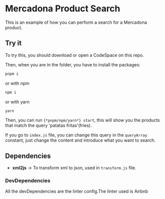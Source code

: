 # Mercadona Product Search

This is an example of how you can perform a search for a Mercadona product.

## Try it

To try this, you should download or open a CodeSpace on this repo.

Then, when you are in the folder, you have to install the packages:

~~~bash
pnpm i
~~~

or with npm

~~~bash
npm i
~~~

or with yarn

~~~bash
yarn
~~~

Then, you can run `{*pnpm/npm/yarn*} start`, this will show you the products that match the query 'patatas fritas'(fries).

If you go to `index.js` file, you can change this query in the `queryArray` constant, just change the content and introduce what you want to search.

## Dependencies

- **xml2js** -> To transform xml to json, used in `transform.js` file.

### DevDependencies

All the devDependencies are the linter config.The linter used is Airbnb
